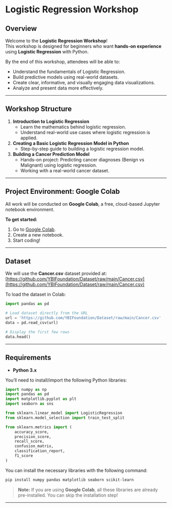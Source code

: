 # Logistic Regression Workshop

## Overview
Welcome to the **Logistic Regression Workshop**!  
This workshop is designed for beginners who want **hands-on experience** using **Logistic Regression** with Python.

By the end of this workshop, attendees will be able to:
- Understand the fundamentals of Logistic Regression.
- Build predictive models using real-world datasets.
- Create clear, informative, and visually engaging data visualizations.
- Analyze and present data more effectively.

---

## Workshop Structure
1. **Introduction to Logistic Regression**  
   - Learn the mathematics behind logistic regression.
   - Understand real-world use cases where logistic regression is applied.
2. **Creating a Basic Logistic Regression Model in Python**  
   - Step-by-step guide to building a logistic regression model.
3. **Building a Cancer Prediction Model**  
   - Hands-on project: Predicting cancer diagnoses (Benign vs Malignant) using logistic regression.
   - Working with a real-world cancer dataset.

---

## Project Environment: Google Colab

All work will be conducted on **Google Colab**, a free, cloud-based Jupyter notebook environment.

**To get started:**
1. Go to [Google Colab](https://colab.research.google.com/).
2. Create a new notebook.
3. Start coding!

---

## Dataset

We will use the **Cancer.csv** dataset provided at:  
[https://github.com/YBIFoundation/Dataset/raw/main/Cancer.csv](https://github.com/YBIFoundation/Dataset/raw/main/Cancer.csv)

To load the dataset in Colab:

```python
import pandas as pd

# Load dataset directly from the URL
url = 'https://github.com/YBIFoundation/Dataset/raw/main/Cancer.csv'
data = pd.read_csv(url)

# Display the first few rows
data.head()
```

---
## Requirements

- **Python 3.x**

You’ll need to install/import the following Python libraries:

```python
import numpy as np
import pandas as pd
import matplotlib.pyplot as plt
import seaborn as sns

from sklearn.linear_model import LogisticRegression
from sklearn.model_selection import train_test_split

from sklearn.metrics import (
    accuracy_score, 
    precision_score, 
    recall_score, 
    confusion_matrix, 
    classification_report, 
    f1_score
)
```

You can install the necessary libraries with the following command:

```bash
pip install numpy pandas matplotlib seaborn scikit-learn
```

> **Note:** If you are using **Google Colab**, all these libraries are already pre-installed. You can skip the installation step!

---
